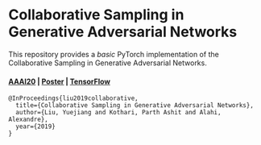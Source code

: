 # Collaborative Sampling in Generative Adversarial Networks

This repository provides a *basic* PyTorch implementation of the Collaborative Sampling in Generative Adversarial Networks.

#### [AAAI20](https://arxiv.org/pdf/1902.00813.pdf)  |  [Poster](https://drive.google.com/open?id=1dAO_rptJ7qOhPHVMW_9hS425Wm83LcL8)  |  [TensorFlow](https://github.com/vita-epfl/collaborative-gan-sampling)

```
@InProceedings{liu2019collaborative,
  title={Collaborative Sampling in Generative Adversarial Networks},
  author={Liu, Yuejiang and Kothari, Parth Ashit and Alahi, Alexandre},
  year={2019}
}
```
